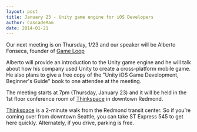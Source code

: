 ```yaml
---
layout: post
title: January 23 - Unity game engine for iOS Developers
author: CascadeRam
date: 2014-01-21 
---
```


Our next meeting is on Thursday, 1/23 and our speaker will be Alberto Fonseca, founder of [Game Loop]

Alberto will provide an introduction to the Unity game engine and he will talk about how his company used Unity to create a cross-platform mobile game. He also plans to give a free copy of the "Unity iOS Game Development, Beginner's Guide" book to one attendee at the meeting.

The meeting starts at 7pm (Thursday, January 23) and it will be held in the 1st floor conference room of [Thinkspace] in downtown Redmond.

[Thinkspace] is a 2-minute walk from the Redmond transit center. So if you’re coming over from downtown Seattle, you can take ST Express 545 to get here quickly.
Alternately, if you drive, parking is free.

[Game Loop]: http://game-loop.com/
[thinkspace]: http://thinkspace.com/about/location/ 
